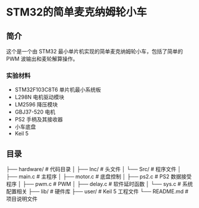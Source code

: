 # STM32的简单麦克纳姆轮小车

## 简介

这个是一个由 STM32 最小单片机实现的简单麦克纳姆轮小车，包括了简单的 PWM 波输出和麦轮解算操作。

### 实验材料

- STM32F103C8T6 单片机最小系统板
- L298N 电机驱动模块
- LM2596 降压模块
- GBJ37-520 电机
- PS2 手柄及其接收器
- 小车底盘
- Keil 5

## 目录

├── hardware/           # 代码目录
│   ├── Inc/            # 头文件
│   └── Src/            # 程序文件
│       ├── main.c      # 主程序
│       ├── motor.c     # 底盘控制
│       ├── ps2.c       # PS2 数据接受程序
│       ├── pwm.c       # PWM
│       ├── delay.c     # 软件延时函数
│       └── sys.c       # 系统配置相关
├── lib/                # 硬件库
├── user/               # Keil 5 工程文件
└── README.md           # 项目说明文件
